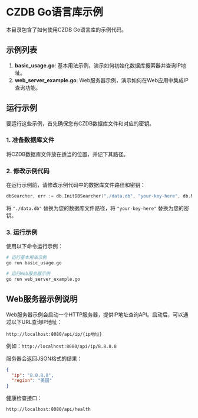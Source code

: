 # CZDB Go语言库示例

本目录包含了如何使用CZDB Go语言库的示例代码。

## 示例列表

1. **basic_usage.go**: 基本用法示例，演示如何初始化数据库搜索器并查询IP地址。
2. **web_server_example.go**: Web服务器示例，演示如何在Web应用中集成IP查询功能。

## 运行示例

要运行这些示例，首先确保您有CZDB数据库文件和对应的密钥。

### 1. 准备数据库文件

将CZDB数据库文件放在适当的位置，并记下其路径。

### 2. 修改示例代码

在运行示例前，请修改示例代码中的数据库文件路径和密钥：

```go
dbSearcher, err := db.InitDBSearcher("./data.db", "your-key-here", db.MEMORY)
```

将 `"./data.db"` 替换为您的数据库文件路径，将 `"your-key-here"` 替换为您的密钥。

### 3. 运行示例

使用以下命令运行示例：

```bash
# 运行基本用法示例
go run basic_usage.go

# 运行Web服务器示例
go run web_server_example.go
```

## Web服务器示例说明

Web服务器示例会启动一个HTTP服务器，提供IP地址查询API。启动后，可以通过以下URL查询IP地址：

```
http://localhost:8080/api/ip/{ip地址}
```

例如：`http://localhost:8080/api/ip/8.8.8.8`

服务器会返回JSON格式的结果：

```json
{
  "ip": "8.8.8.8",
  "region": "美国"
}
```

健康检查接口：

```
http://localhost:8080/api/health
``` 